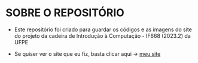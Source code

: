 # SOBRE O REPOSITÓRIO

- Este repositório foi criado para guardar os códigos e as imagens do site do projeto da cadeira de Introdução à Computação - IF668 (2023.2) da UFPE

- Se quiser ver o site que eu fiz, basta clicar aqui → [meu site](https://www.cin.ufpe.br/~jpbmtl/)
